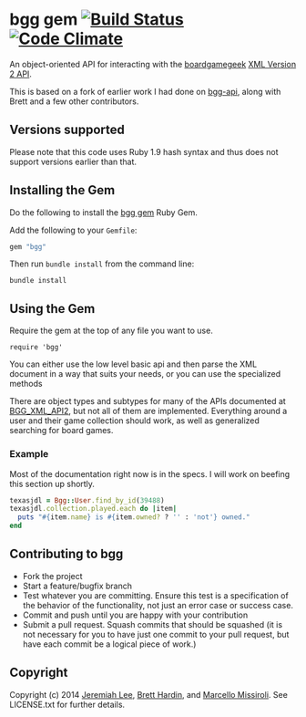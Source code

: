 bgg gem [![Build Status](https://travis-ci.org/jemiahlee/bgg.svg)](https://travis-ci.org/jemiahlee/bgg) [![Code Climate](https://codeclimate.com/github/jemiahlee/bgg.png)](https://codeclimate.com/github/jemiahlee/bgg)
===========

An object-oriented API for interacting with the [boardgamegeek](http://boardgamegeek.com) [XML Version 2 API](http://boardgamegeek.com/wiki/page/BGG_XML_API2).

This is based on a fork of earlier work I had done on
[bgg-api](http://github.com/bhardin/bgg-api), along with Brett and a few
other contributors.

## Versions supported

Please note that this code uses Ruby 1.9 hash syntax and thus does not
support versions earlier than that.

## Installing the Gem

Do the following to install the  [bgg gem](http://rubygems.org/gems/bgg) Ruby Gem.

Add the following to your `Gemfile`:

```ruby
gem "bgg"
```

Then run `bundle install` from the command line:

    bundle install

## Using the Gem

Require the gem at the top of any file you want to use.

    require 'bgg'

You can either use the low level basic api and then parse the XML document in a way that suits your needs,
or you can use the specialized methods

There are object types and subtypes for many of the APIs documented at
[BGG_XML_API2](http://boardgamegeek.com/wiki/page/BGG_XML_API2), but not all of them are implemented.
Everything around a user and their game collection should work, as well
as generalized searching for board games.

### Example

Most of the documentation right now is in the specs. I will work on
beefing this section up shortly.

```ruby
texasjdl = Bgg::User.find_by_id(39488)
texasjdl.collection.played.each do |item|
  puts "#{item.name} is #{item.owned? ? '' : 'not'} owned."
end
```


Contributing to bgg
-----------------------

* Fork the project
* Start a feature/bugfix branch
* Test whatever you are committing. Ensure this test is a specification
  of the behavior of the functionality, not just an error case or
  success case.
* Commit and push until you are happy with your contribution
* Submit a pull request. Squash commits that should be squashed (it is
  not necessary for you to have just one commit to your pull request,
  but have each commit be a logical piece of work.)

Copyright
---------

Copyright (c) 2014 [Jeremiah Lee](https://github.com/jemiahlee), [Brett Hardin](http://bretthard.in), and [Marcello Missiroli](https://github.com/piffy). See LICENSE.txt for further details.

